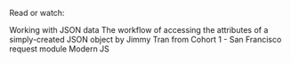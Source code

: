 Read or watch:

Working with JSON data
The workflow of accessing the attributes of a simply-created JSON object by Jimmy Tran from Cohort 1 - San Francisco
request module
Modern JS
